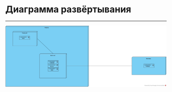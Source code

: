 ﻿# Диаграмма развёртывания
---

![Диаграмма развёртывания](../../../Images/System%20design/Comp.jpg)

